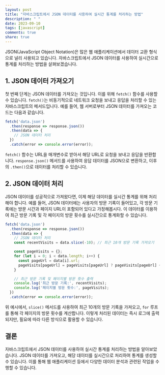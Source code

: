```yaml
---
layout: post
title: "자바스크립트에서 JSON 데이터를 사용하여 실시간 통계를 처리하는 방법"
description: " "
date: 2023-09-10
tags: [javascript]
comments: true
share: true
---
```


JSON(JavaScript Object Notation)은 많은 웹 애플리케이션에서 데이터 교환 형식으로 널리 사용되고 있습니다. 자바스크립트에서 JSON 데이터를 사용하여 실시간으로 통계를 처리하는 방법을 살펴보겠습니다.

## 1. JSON 데이터 가져오기

첫 번째 단계는 JSON 데이터를 가져오는 것입니다. 이를 위해 `fetch()` 함수를 사용할 수 있습니다. `fetch()`는 비동기적으로 네트워크 요청을 보내고 응답을 처리할 수 있는 자바스크립트의 메서드입니다. 예를 들어, 웹 서버로부터 JSON 데이터를 가져오는 코드는 다음과 같습니다.

```javascript
fetch('data.json')
  .then(response => response.json())
  .then(data => {
    // JSON 데이터 처리
  })
  .catch(error => console.error(error));
```

`fetch()` 함수는 URL을 매개변수로 받아서 해당 URL로 요청을 보내고 응답을 반환합니다. `response.json()` 메서드를 사용하여 응답 데이터를 JSON으로 변환하고, 이후의 `.then()`으로 데이터를 처리할 수 있습니다.

## 2. JSON 데이터 처리

JSON 데이터를 성공적으로 가져왔다면, 이제 해당 데이터를 실시간 통계를 위해 처리해야 합니다. 예를 들어, JSON 데이터에는 사용자의 방문 기록이 들어있고, 각 방문 기록에는 방문 시간과 페이지 URL이 포함되어 있다고 가정해봅시다. 이 데이터를 이용하여 최근 방문 기록 및 각 페이지의 방문 횟수를 실시간으로 통계화할 수 있습니다.

```javascript
fetch('data.json')
  .then(response => response.json())
  .then(data => {
    // JSON 데이터 처리
    const recentVisits = data.slice(-10); // 최근 10개 방문 기록 가져오기

    const pageVisits = {};
    for (let i = 0; i < data.length; i++) {
      const pageUrl = data[i].url;
      pageVisits[pageUrl] = pageVisits[pageUrl] ? pageVisits[pageUrl] + 1 : 1;
    }

    // 최근 방문 기록 및 페이지별 방문 횟수 출력
    console.log('최근 방문 기록:', recentVisits);
    console.log('페이지별 방문 횟수:', pageVisits);
  })
  .catch(error => console.error(error));
```

위 예시에서, `slice()` 메서드를 사용하여 최근 10개의 방문 기록을 가져오고, `for` 루프를 통해 각 페이지의 방문 횟수를 계산합니다. 이렇게 처리된 데이터는 즉시 로그에 출력되지만, 필요에 따라 다른 방식으로 활용할 수 있습니다.

## 결론

자바스크립트에서 JSON 데이터를 사용하여 실시간 통계를 처리하는 방법을 알아보았습니다. JSON 데이터를 가져오고, 해당 데이터를 실시간으로 처리하여 통계를 생성할 수 있습니다. 이를 통해 웹 애플리케이션 등에서 다양한 데이터 분석과 관련된 작업을 수행할 수 있습니다.